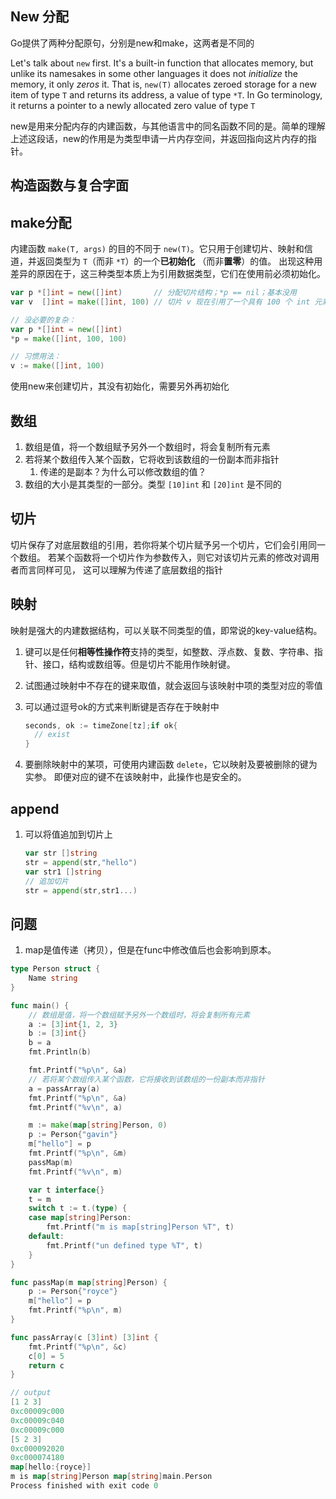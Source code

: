 ## New 分配

Go提供了两种分配原句，分别是new和make，这两者是不同的

Let's talk about `new` first. It's a built-in function that allocates memory, but unlike its namesakes in some other languages it does not *initialize* the memory, it only *zeros* it. That is, `new(T)` allocates zeroed storage for a new item of type `T` and returns its address, a value of type `*T`. In Go terminology, it returns a pointer to a newly allocated zero value of type `T`

new是用来分配内存的内建函数，与其他语言中的同名函数不同的是。简单的理解上述这段话，new的作用是为类型申请一片内存空间，并返回指向这片内存的指针。

## 构造函数与复合字面

## make分配

内建函数 `make(T, args)` 的目的不同于 `new(T)`。它只用于创建切片、映射和信道，并返回类型为 `T`（而非 `*T`）的一个**已初始化** （而非**置零**）的值。 出现这种用差异的原因在于，这三种类型本质上为引用数据类型，它们在使用前必须初始化。

```go
var p *[]int = new([]int)       // 分配切片结构；*p == nil；基本没用
var v  []int = make([]int, 100) // 切片 v 现在引用了一个具有 100 个 int 元素的新数组

// 没必要的复杂：
var p *[]int = new([]int)
*p = make([]int, 100, 100)

// 习惯用法：
v := make([]int, 100)
```

使用new来创建切片，其没有初始化，需要另外再初始化

## 数组

1. 数组是值，将一个数组赋予另外一个数组时，将会复制所有元素
2. 若将某个数组传入某个函数，它将收到该数组的一份副本而非指针
   1. 传递的是副本？为什么可以修改数组的值？
3. 数组的大小是其类型的一部分。类型 `[10]int` 和 `[20]int` 是不同的

## 切片

切片保存了对底层数组的引用，若你将某个切片赋予另一个切片，它们会引用同一个数组。 若某个函数将一个切片作为参数传入，则它对该切片元素的修改对调用者而言同样可见， 这可以理解为传递了底层数组的指针

## 映射

映射是强大的内建数据结构，可以关联不同类型的值，即常说的key-value结构。

1. 键可以是任何**相等性操作符**支持的类型，如整数、浮点数、复数、字符串、指针、接口，结构或数组等。但是切片不能用作映射键。

2. 试图通过映射中不存在的键来取值，就会返回与该映射中项的类型对应的零值

3. 可以通过逗号ok的方式来判断键是否存在于映射中

   ```go
   seconds, ok := timeZone[tz];if ok{
     // exist
   }
   ```

4. 要删除映射中的某项，可使用内建函数 `delete`，它以映射及要被删除的键为实参。 即便对应的键不在该映射中，此操作也是安全的。

## append

1. 可以将值追加到切片上

   ```go
   var str []string
   str = append(str,"hello")
   var str1 []string
   // 追加切片
   str = append(str,str1...)
   ```


## 问题

1. map是值传递（拷贝），但是在func中修改值后也会影响到原本。

```go
type Person struct {
	Name string
}

func main() {
	// 数组是值，将一个数组赋予另外一个数组时，将会复制所有元素
	a := [3]int{1, 2, 3}
	b := [3]int{}
	b = a
	fmt.Println(b)

	fmt.Printf("%p\n", &a)
	// 若将某个数组传入某个函数，它将接收到该数组的一份副本而非指针
	a = passArray(a)
	fmt.Printf("%p\n", &a)
	fmt.Printf("%v\n", a)

	m := make(map[string]Person, 0)
	p := Person{"gavin"}
	m["hello"] = p
	fmt.Printf("%p\n", &m)
	passMap(m)
	fmt.Printf("%v\n", m)

	var t interface{}
	t = m
	switch t := t.(type) {
	case map[string]Person:
		fmt.Printf("m is map[string]Person %T", t)
	default:
		fmt.Printf("un defined type %T", t)
	}
}

func passMap(m map[string]Person) {
	p := Person{"royce"}
	m["hello"] = p
	fmt.Printf("%p\n", m)
}

func passArray(c [3]int) [3]int {
	fmt.Printf("%p\n", &c)
	c[0] = 5
	return c
}

// output
[1 2 3]
0xc00009c000
0xc00009c040
0xc00009c000
[5 2 3]
0xc000092020
0xc000074180
map[hello:{royce}]
m is map[string]Person map[string]main.Person
Process finished with exit code 0
```





